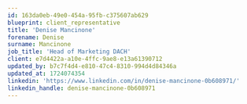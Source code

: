 ```yaml
---
id: 163da0eb-49e0-454a-95fb-c375607ab629
blueprint: client_representative
title: 'Denise Mancinone'
forename: Denise
surname: Mancinone
job_title: 'Head of Marketing DACH'
client: e7d4422a-a10e-4ffc-9ae8-e13a61390712
updated_by: b7c7f4d4-e810-47c4-8310-994d4d84346a
updated_at: 1724074354
linkedin: 'https://www.linkedin.com/in/denise-mancinone-0b608971/'
linkedin_handle: denise-mancinone-0b608971
---
```

